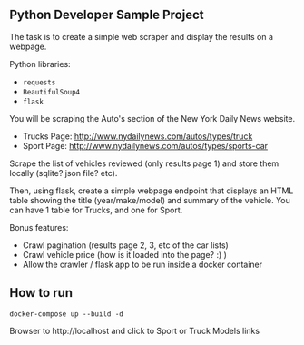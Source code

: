 ## Python Developer Sample Project

The task is to create a simple web scraper and display the results on a webpage.

Python libraries:
- `requests`
- `BeautifulSoup4`
- `flask`

You will be scraping the Auto's section of the New York Daily News website.

- Trucks Page: http://www.nydailynews.com/autos/types/truck
- Sport Page: http://www.nydailynews.com/autos/types/sports-car

Scrape the list of vehicles reviewed (only results page 1) and store them locally (sqlite? json file? etc).

Then, using flask, create a simple webpage endpoint that displays an HTML table showing the title (year/make/model) and summary of the vehicle. You can have 1 table for Trucks, and one for Sport.

Bonus features:
- Crawl pagination (results page 2, 3, etc of the car lists)
- Crawl vehicle price (how is it loaded into the page? :) )
- Allow the crawler / flask app to be run inside a docker container

## How to run 
`docker-compose up --build -d`

Browser to http://localhost and click to Sport or Truck Models links
